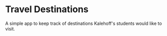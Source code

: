 # Travel Destinations

A simple app to keep track of destinations Kalehoff's students would like to visit.
